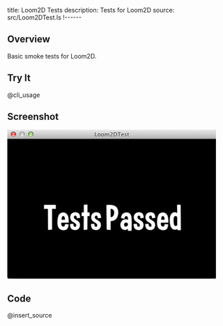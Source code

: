 title: Loom2D Tests
description: Tests for Loom2D
source: src/Loom2DTest.ls
!------

## Overview
Basic smoke tests for Loom2D.

## Try It
@cli_usage

## Screenshot
![Loom2DTest Screenshot](images/screenshot.png)

## Code
@insert_source
